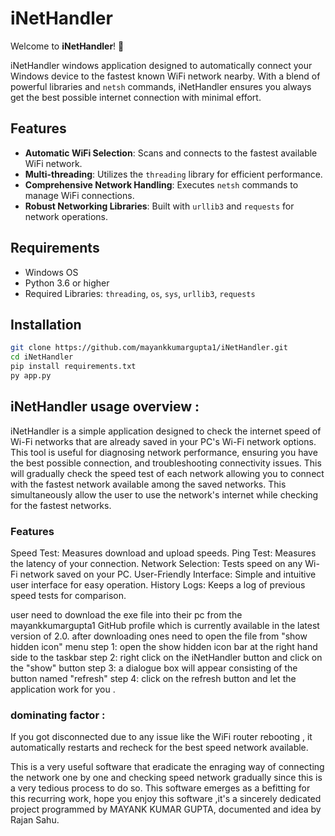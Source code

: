 # iNetHandler

Welcome to **iNetHandler**! 🎉

iNetHandler windows application designed to automatically connect your Windows device to the fastest known WiFi network nearby. With a blend of powerful libraries and `netsh` commands, iNetHandler ensures you always get the best possible internet connection with minimal effort.

## Features

- **Automatic WiFi Selection**: Scans and connects to the fastest available WiFi network.
- **Multi-threading**: Utilizes the `threading` library for efficient performance.
- **Comprehensive Network Handling**: Executes `netsh` commands to manage WiFi connections.
- **Robust Networking Libraries**: Built with `urllib3` and `requests` for network operations.

## Requirements

- Windows OS
- Python 3.6 or higher
- Required Libraries: `threading`, `os`, `sys`, `urllib3`, `requests`

## Installation

   ```bash
   git clone https://github.com/mayankkumargupta1/iNetHandler.git
   cd iNetHandler
   pip install requirements.txt
   py app.py
   ```

## iNetHandler usage overview :
iNetHandler is a simple application designed to check the internet speed of Wi-Fi networks that are already saved in your PC's Wi-Fi network options. This tool is useful for diagnosing network performance, ensuring you have the best possible connection, and troubleshooting connectivity issues. This will gradually check the speed test of each network allowing you to connect with the fastest network available among the saved networks. This simultaneously allow the user to use the network's internet while checking for the fastest networks.  

### Features
Speed Test: Measures download and upload speeds.
Ping Test: Measures the latency of your connection.
Network Selection: Tests speed on any Wi-Fi network saved on your PC.
User-Friendly Interface: Simple and intuitive user interface for easy operation.
History Logs: Keeps a log of previous speed tests for comparison.

user need to download the exe file into their pc from the mayankkumargupta1 GitHub profile which is currently available in the latest  version of 2.0.
after downloading ones need to open the file from "show hidden icon" menu 
step 1: open the show hidden icon bar at the right hand side to the taskbar
step 2: right click on the iNetHandler button and click on the "show" button
step 3: a dialogue box will appear consisting of the button named "refresh"
step 4: click on the refresh button and let the application work for you .

### dominating factor :
If you got disconnected due to any issue like the WiFi router rebooting , it automatically restarts and recheck for the best speed network available.

This is a very useful software that eradicate the enraging way of connecting the network one by one and checking speed network gradually since this is a very tedious process to do so.
This software emerges as a befitting for this recurring work, hope you enjoy this software ,it's a sincerely dedicated project programmed by MAYANK KUMAR GUPTA, documented and idea by Rajan Sahu.
